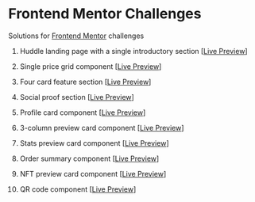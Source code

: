 # Frontend Mentor Challenges

Solutions for [Frontend Mentor](https://www.frontendmentor.io/) challenges

1. Huddle landing page with a single introductory section [[Live Preview](https://huddle-landing-page-with-a-single-introductory-section-orcin.vercel.app/)]

2. Single price grid component [[Live Preview](https://single-price-grid-component-sable-six.vercel.app/)]

3. Four card feature section [[Live Preview](https://four-card-feature-section-ashen-two.vercel.app/)]

4. Social proof section [[Live Preview](https://social-proof-section-site.netlify.app/)]

5. Profile card component [[Live Preview](https://profile-card-component-site.netlify.app/)]

6. 3-column preview card component [[Live Preview](https://3-column-preview-card-component-site.netlify.app/)]

7. Stats preview card component [[Live Preview](https://stats-preview-card-component-challenge-site.netlify.app/)]

8. Order summary component [[Live Preview](https://order-summary-component-site.netlify.app/)]

9. NFT preview card component [[Live Preview](https://nft-preview-card-component-site.netlify.app/)]

10. QR code component [[Live Preview](https://qr-code-component-site.netlify.app/)]
